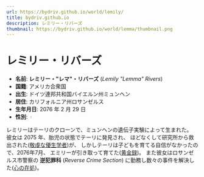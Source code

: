 ```yaml
---
url: https://bydriv.github.io/world/lemily/
title: bydriv.github.io
description: レミリー・リバーズ
thumbnail: https://bydriv.github.io/world/lemma/thumbnail.png
---
```


# レミリー・リバーズ

- **名前**: **レミリー・"レマ"・リバーズ** (*Lemily "Lemma" Rivers*)
- **国籍**: アメリカ合衆国
- **出生**: ドイツ連邦共和国バイエルン州ミュンヘン
- **居住**: カリフォルニア州ロサンゼルス
- **生年月日**: 2076 年 2 月 29 日
- **性別**: <span style="color: #FF8080;">♀</span>

レミリーはテーリのクローンで、ミュンヘンの遺伝子実験によって生まれた。
彼女は 2075 年、胎児の状態でテーリに発見され、
ほどなくして研究所から救出された([敬虔な優生学者](/literature/agent-log/reverent-eugenist))が、
しかしテーリは子どもを育てる自信がなかったので、2076年7月、
エミリーが引き取って育てた([黄金録](/literature/golden-record))。
また彼女はロサンゼルス市警察の **逆犯罪科** (*Reverse Crime Section*)
に勤務し数々の事件を解決した([心の在処](/literature/rcs/pilot))。
